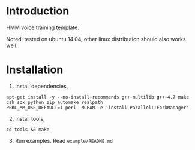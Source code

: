 # Introduction #
HMM voice training template.

Noted: tested on ubuntu 14.04, other linux distribution should also works well.

# Installation #
1. Install dependencies,
```
apt-get install -y --no-install-recommends g++-multilib g++-4.7 make csh sox python zip automake realpath
PERL_MM_USE_DEFAULT=1 perl -MCPAN -e 'install Parallel::ForkManager'
```
2. Install tools,
```
cd tools && make
```
3. Run examples. Read `example/README.md`

